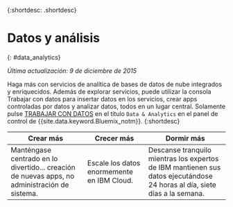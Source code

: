 {:shortdesc: .shortdesc} 

# Datos y análisis
{: #data_analytics}

*Última actualización: 9 de diciembre de 2015*

Haga más con servicios de analítica de bases de datos de nube integrados y enriquecidos. Además de explorar servicios, puede utilizar la consola Trabajar con datos
para insertar datos en los servicios, crear apps controladas por datos y analizar datos, todos en un lugar central. Solamente pulse [TRABAJAR CON DATOS](https://console.ng.bluemix.net/data/services/) en el título `Data & Analytics` en el panel de control de {{site.data.keyword.Bluemix_notm}}.
{:shortdesc}


Crear más | Crecer más | Dormir más
---- | ---- | ----
Manténgase centrado en lo divertido... creación de nuevas apps, no administración de sistema. | Escale los datos enormemente en IBM Cloud. | Descanse tranquilo mientras los expertos de IBM mantienen sus datos ejecutándose 24 horas al día, siete días a la semana.
